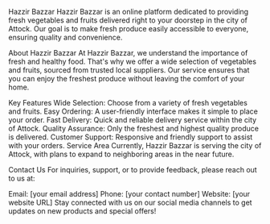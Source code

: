 Hazzir Bazzar
Hazzir Bazzar is an online platform dedicated to providing fresh vegetables and fruits delivered right to your doorstep in the city of Attock. Our goal is to make fresh produce easily accessible to everyone, ensuring quality and convenience.

About Hazzir Bazzar
At Hazzir Bazzar, we understand the importance of fresh and healthy food. That's why we offer a wide selection of vegetables and fruits, sourced from trusted local suppliers. Our service ensures that you can enjoy the freshest produce without leaving the comfort of your home.

Key Features
Wide Selection: Choose from a variety of fresh vegetables and fruits.
Easy Ordering: A user-friendly interface makes it simple to place your order.
Fast Delivery: Quick and reliable delivery service within the city of Attock.
Quality Assurance: Only the freshest and highest quality produce is delivered.
Customer Support: Responsive and friendly support to assist with your orders.
Service Area
Currently, Hazzir Bazzar is serving the city of Attock, with plans to expand to neighboring areas in the near future.

Contact Us
For inquiries, support, or to provide feedback, please reach out to us at:

Email: [your email address]
Phone: [your contact number]
Website: [your website URL]
Stay connected with us on our social media channels to get updates on new products and special offers!
